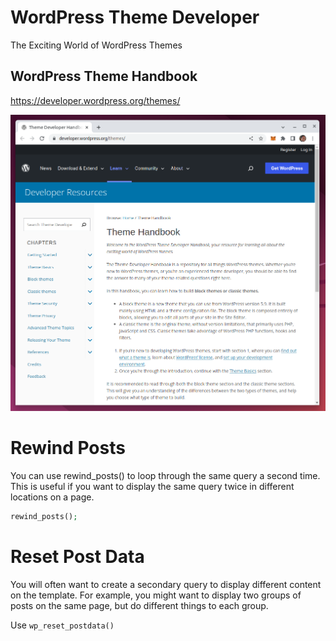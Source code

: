 # WordPress Theme Developer

The Exciting World of WordPress Themes

## WordPress Theme Handbook

https://developer.wordpress.org/themes/

![](developer-handbook.png)

# Rewind Posts

You can use rewind_posts() to loop through the same query a second time. This is useful if you want to display the same query twice in different locations on a page.

```php
rewind_posts();
```

# Reset Post Data

You will often want to create a secondary query to display different content on the template. For example, you might want to display two groups of posts on the same page, but do different things to each group.

Use `wp_reset_postdata()`